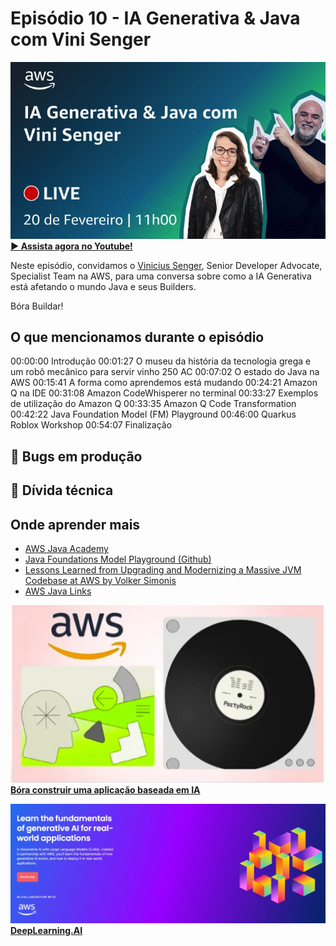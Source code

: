# Episódio 10 - IA Generativa & Java com Vini Senger

[![YouTube video thumbnail](./thumb.jpeg)](https://www.youtube.com/watch?v=zkhMc-nzm-k)
**[&#x25b6; Assista agora no Youtube!](https://www.youtube.com/watch?v=zkhMc-nzm-k)**

Neste episódio, convidamos o [Vinicius Senger](https://www.linkedin.com/in/viniciussenger/), Senior Developer Advocate, Specialist Team na AWS, para uma conversa sobre como a IA Generativa está afetando o mundo Java e seus Builders. 

Bóra Buildar!

## O que mencionamos durante o episódio

00:00:00 Introdução
00:01:27 O museu da história da tecnologia grega e um robô mecânico para servir vinho 250 AC
00:07:02 O estado do Java na AWS
00:15:41 A forma como aprendemos está mudando 
00:24:21 Amazon Q na IDE
00:31:08 Amazon CodeWhisperer no terminal
00:33:27 Exemplos de utilização do Amazon Q
00:33:35 Amazon Q Code Transformation
00:42:22 Java Foundation Model (FM) Playground 
00:46:00 Quarkus Roblox Workshop
00:54:07 Finalização

## 🐛 Bugs em produção

## 🫰 Dívida técnica

## Onde aprender mais

* [AWS Java Academy](https://catalog.workshops.aws/java-academy/en-US)
* [Java Foundations Model Playground (Github)](https://github.com/build-on-aws/java-fm-playground)
* [Lessons Learned from Upgrading and Modernizing a Massive JVM Codebase at AWS by Volker Simonis](https://www.youtube.com/watch?v=7DKQ8OdGfmk)
* [AWS Java Links](https://www.linkedin.com/posts/viniciussenger_activity-7128135806795333632-KGY_/?utm_source=share)

[![AWS PartyRock](../../images/partyrock.jpeg)](https://partyrock.aws/)
**[Bóra construir uma aplicação baseada em IA](https://partyrock.aws/)**

[![Generative AI with LLMs](../../images/Generative%20AI%20with%20LLMs.jpeg)](https://www.deeplearning.ai/courses/generative-ai-with-llms/)
**[DeepLearning.AI](https://www.deeplearning.ai/courses/generative-ai-with-llms/)**

